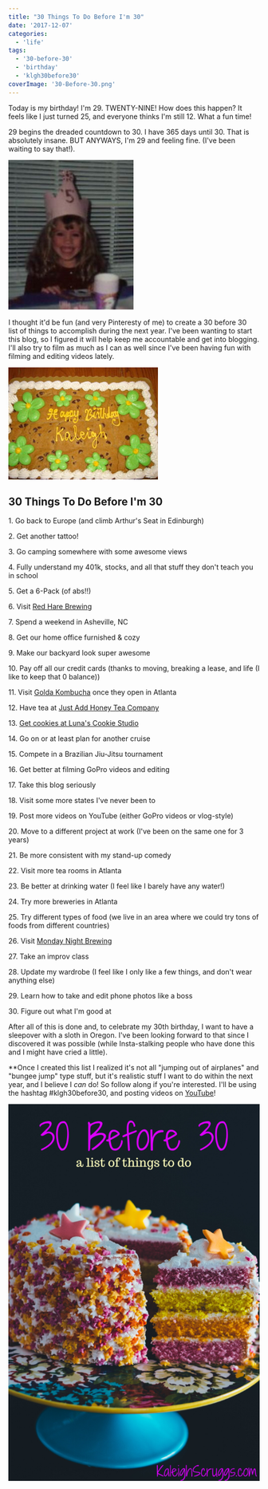 ```yaml
---
title: "30 Things To Do Before I'm 30"
date: '2017-12-07'
categories:
  - 'life'
tags:
  - '30-before-30'
  - 'birthday'
  - 'klgh30before30'
coverImage: '30-Before-30.png'
---
```


Today is my birthday! I'm 29. TWENTY-NINE! How does this happen? It feels like I just turned 25, and everyone thinks I'm still 12. What a fun time!

29 begins the dreaded countdown to 30. I have 365 days until 30. That is absolutely insane. BUT ANYWAYS, I'm 29 and feeling fine. (I've been waiting to say that!).

![](images/k5ed-251x300.jpg)

I thought it'd be fun (and very Pinteresty of me) to create a 30 before 30 list of things to accomplish during the next year. I've been wanting to start this blog, so I figured it will help keep me accountable and get into blogging. I'll also try to film as much as I can as well since I've been having fun with filming and editing videos lately.

![](images/DSC08439-300x225.jpg)

## 30 Things To Do Before I'm 30

1\. Go back to Europe (and climb Arthur's Seat in Edinburgh)

2\. Get another tattoo!

3\. Go camping somewhere with some awesome views

4\. Fully understand my 401k, stocks, and all that stuff they don't teach you in school

5\. Get a 6-Pack (of abs!!)

6\. Visit [Red Hare Brewing](https://www.redharebrewing.com/)

7\. Spend a weekend in Asheville, NC

8\. Get our home office furnished & cozy

9\. Make our backyard look super awesome

10\. Pay off all our credit cards (thanks to moving, breaking a lease, and life (I like to keep that 0 balance))

11\. Visit [Golda Kombucha](https://www.culturedsouth.com/visit) once they open in Atlanta

12\. Have tea at [Just Add Honey Tea Company](https://justaddhoney.net/pages/cafe)

13\. [Get cookies at Luna's Cookie Studio](https://lunas-cookie-studio.business.site/)

14\. Go on or at least plan for another cruise

15\. Compete in a Brazilian Jiu-Jitsu tournament

16\. Get better at filming GoPro videos and editing

17\. Take this blog seriously

18\. Visit some more states I've never been to

19\. Post more videos on YouTube (either GoPro videos or vlog-style)

20\. Move to a different project at work (I've been on the same one for 3 years)

21\. Be more consistent with my stand-up comedy

22\. Visit more tea rooms in Atlanta

23\. Be better at drinking water (I feel like I barely have any water!)

24\. Try more breweries in Atlanta

25\. Try different types of food (we live in an area where we could try tons of foods from different countries)

26\. Visit [Monday Night Brewing](https://mondaynightbrewing.com/)

27\. Take an improv class

28\. Update my wardrobe (I feel like I only like a few things, and don't wear anything else)

29\. Learn how to take and edit phone photos like a boss

30\. Figure out what I'm good at

After all of this is done and, to celebrate my 30th birthday, I want to have a sleepover with a sloth in Oregon. I've been looking forward to that since I discovered it was possible (while Insta-stalking people who have done this and I might have cried a little).

\*\*Once I created this list I realized it's not all "jumping out of airplanes" and "bungee jump" type stuff, but it's realistic stuff I want to do within the next year, and I believe I *can* do! So follow along if you're interested. I'll be using the hashtag #klgh30before30, and posting videos on [YouTube](https://www.youtube.com/c/KaleighScruggs14)!

![](images/30-Before-30-1-683x1024.png)
